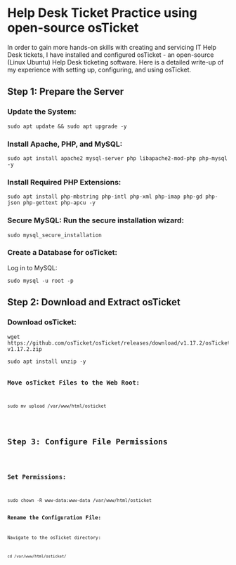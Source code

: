 
<html lang="en">
<head>
    <meta charset="UTF-8">
    <meta name="viewport" content="width=device-width, initial-scale=1.0">

</head>
<body>
    <h1>Help Desk Ticket Practice using open-source osTicket</h1>
    <p>
        In order to gain more hands-on skills with creating and servicing IT Help Desk tickets, I have installed and configured osTicket - an open-source (Linux Ubuntu) Help Desk ticketing software. Here is a detailed write-up of my experience with setting up, configuring, and using osTicket.
    </p>
</body>
</html>

<h2>Step 1: Prepare the Server</h2>

<h3>Update the System:</h3>
<pre><code>sudo apt update && sudo apt upgrade -y</code></pre>

<h3>Install Apache, PHP, and MySQL:</h3>
<pre><code>sudo apt install apache2 mysql-server php libapache2-mod-php php-mysql -y</code></pre>

<h3>Install Required PHP Extensions:</h3>
<pre><code>sudo apt install php-mbstring php-intl php-xml php-imap php-gd php-json php-gettext php-apcu -y</code></pre>

<h3>Secure MySQL: Run the secure installation wizard:</h3>
<pre><code>sudo mysql_secure_installation</code></pre>

<h3>Create a Database for osTicket:</h3>
<p>Log in to MySQL:</p>
<pre><code>sudo mysql -u root -p</code></pre>

<h2>Step 2: Download and Extract osTicket</h2>

<h3>Download osTicket:</h3>
<pre><code>wget https://github.com/osTicket/osTicket/releases/download/v1.17.2/osTicket-v1.17.2.zip</code></pre>
<pre><code>sudo apt install unzip -y

<h3>Move osTicket Files to the Web Root:</h3>
<pre><code>sudo mv upload /var/www/html/osticket</code></pre>

<h2>Step 3: Configure File Permissions</h2>

<h3>Set Permissions:</h3>
<pre><code>sudo chown -R www-data:www-data /var/www/html/osticket

<h3>Rename the Configuration File:</h3>
<p>Navigate to the osTicket directory:</p>
<pre><code>cd /var/www/html/osticket/</code></pre>

